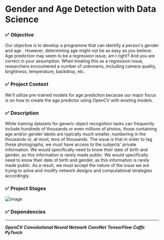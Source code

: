 # Gender and Age Detection with Data Science
### ✅ Objective

Our objective is to develop a programme that can identify a person's gender and age . However, determining age might not be as easy as you believe. Age prediction may seem to be a regression issue, am I right? And you are correct in your assumption. When treating this as a regression issue, researchers encountered a number of unknowns, including camera quality, brightness, temperature, backdrop, etc.

### ✅ Project Context

We'll utilize pre-trained models for age prediction because our major focus is on how to create the age predictor using OpenCV with existing models.

### ✅ Description 

While training datasets for generic object recognition tasks can frequently include hundreds of thousands or even millions of photos, those containing age and/or gender labels are typically much smaller, numbering in the thousands or, at most, tens of thousands. The issue is that in order to tag these photographs, we must have access to the subjects' private information. We would specifically need to know their date of birth and gender, as this information is rarely made public. We would specifically need to know their date of birth and gender, as this information is rarely made public. As a result, we must accept the nature of the issue we are trying to solve and modify network designs and computational strategies accordingly.

### ✅ Project Stages

![image](https://user-images.githubusercontent.com/84402100/213842034-bec998c6-a574-4e4e-a1b9-0b4de20d73f1.png)

### ✅ Dependencies

***
***OpenCV***
***Convolutional Neural Network***
***ConvNet***
***TensorFlow***
***Caffe***
***PyTorch***

